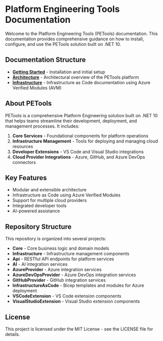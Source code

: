 # Platform Engineering Tools Documentation

Welcome to the Platform Engineering Tools (PETools) documentation. This documentation provides comprehensive guidance on how to install, configure, and use the PETools solution built on .NET 10.

## Documentation Structure

- **[Getting Started](./getting-started/README.md)** - Installation and initial setup
- **[Architecture](./architecture/README.md)** - Architectural overview of the PETools platform
- **[Infrastructure](./infrastructure/README.md)** - Infrastructure as Code documentation using Azure Verified Modules (AVM)

## About PETools

PETools is a comprehensive Platform Engineering solution built on .NET 10 that helps teams streamline their development, deployment, and management processes. It includes:

1. **Core Services** - Foundational components for platform operations
2. **Infrastructure Management** - Tools for deploying and managing cloud resources
3. **Developer Extensions** - VS Code and Visual Studio integrations
4. **Cloud Provider Integrations** - Azure, GitHub, and Azure DevOps connectors

## Key Features

- Modular and extensible architecture
- Infrastructure as Code using Azure Verified Modules
- Support for multiple cloud providers
- Integrated developer tools
- AI-powered assistance

## Repository Structure

This repository is organized into several projects:

- **Core** - Core business logic and domain models
- **Infrastructure** - Infrastructure management components
- **Api** - RESTful API endpoints for platform services
- **AI** - AI integration services
- **AzureProvider** - Azure integration services
- **AzureDevOpsProvider** - Azure DevOps integration services
- **GitHubProvider** - GitHub integration services
- **InfrastructureAsCode** - Bicep templates and modules for Azure deployment
- **VSCodeExtension** - VS Code extension components
- **VisualStudioExtension** - Visual Studio extension components

## License

This project is licensed under the MIT License - see the LICENSE file for details.
